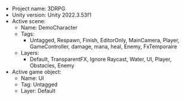 <!-- UNITY CODE ASSIST INSTRUCTIONS START -->
- Project name: 3DRPG
- Unity version: Unity 2022.3.53f1
- Active scene:
  - Name: DemoCharacter
  - Tags:
    - Untagged, Respawn, Finish, EditorOnly, MainCamera, Player, GameController, damage, mana, heal, Enemy, FxTemporaire
  - Layers:
    - Default, TransparentFX, Ignore Raycast, Water, UI, Player, Obstacles, Enemy
- Active game object:
  - Name: UI
  - Tag: Untagged
  - Layer: Default
<!-- UNITY CODE ASSIST INSTRUCTIONS END -->